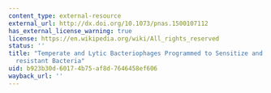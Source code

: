 ```yaml
---
content_type: external-resource
external_url: http://dx.doi.org/10.1073/pnas.1500107112
has_external_license_warning: true
license: https://en.wikipedia.org/wiki/All_rights_reserved
status: ''
title: "Temperate and Lytic Bacteriophages Programmed to Sensitize and Kill Antibiotic\u2013\
  resistant Bacteria"
uid: b923b30d-6017-4b75-af8d-7646458ef606
wayback_url: ''
---
```

